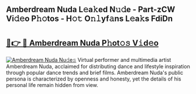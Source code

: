 ## Amberdream Nuda L𝚎a𝚔ed N𝚞𝚍e - Part-zCW Vi𝚍𝚎o P𝚑𝚘tos - H𝚘𝚝 O𝚗𝚕yf𝚊ns L𝚎a𝚔s FdiDn

# <h2><a href="http://kfcl7x.oniu.top/?m=Amberdream+Nuda">🔗👉 🔴 Amberdream Nuda P𝚑ot𝚘𝚜 V𝚒d𝚎o</a></h2>

[![Amberdream Nuda Nu𝚍e𝚜](https://i.imgur.com/0qMVB7G.gif)](http://kfcl7x.oniu.top/?m=Amberdream+Nuda)
Virtual performer and multimedia artist Amberdream Nuda, acclaimed for distributing dance and lifestyle inspiration through popular dance trends and brief films. Amberdream Nuda's public persona is characterized by openness and honesty, yet the details of his personal life remain hidden from view.  
